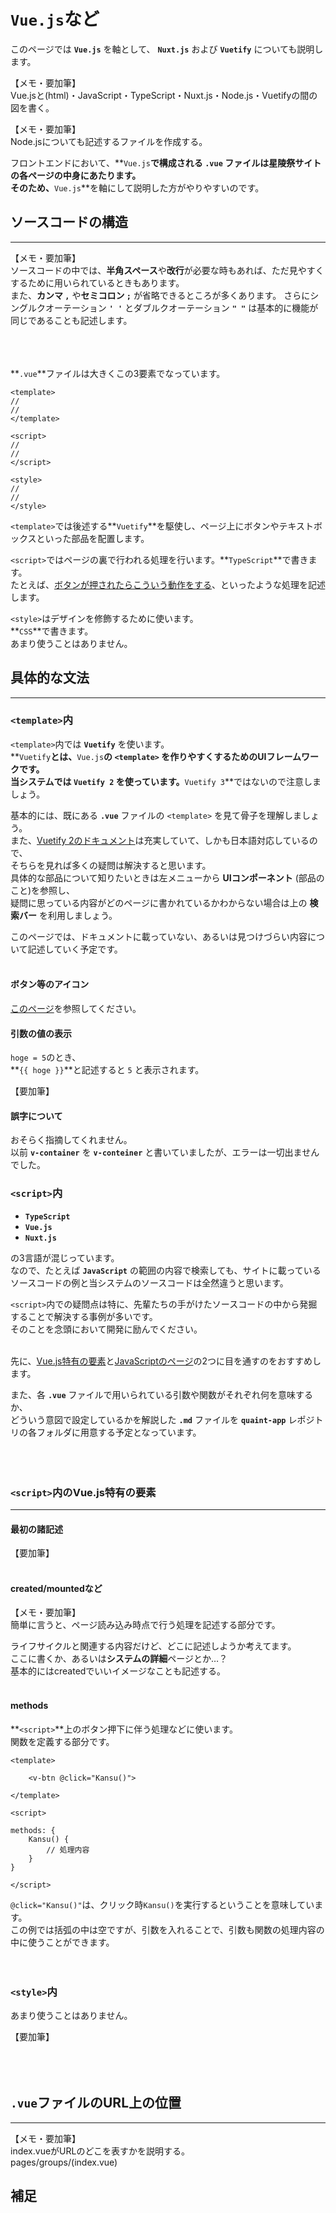 # `Vue.js`など

このページでは **`Vue.js`** を軸として、 **`Nuxt.js`** および **`Vuetify`** についても説明します。<br>

【メモ・要加筆】<br>
Vue.jsと(html)・JavaScript・TypeScript・Nuxt.js・Node.js・Vuetifyの間の図を書く。<br>

【メモ・要加筆】<br>
Node.jsについても記述するファイルを作成する。


フロントエンドにおいて、**`Vue.js`**で構成される **`.vue`** ファイルは星陵祭サイトの各ページの中身にあたります。<br>
そのため、**`Vue.js`**を軸にして説明した方がやりやすいのです。<br>





## ソースコードの構造
---

【メモ・要加筆】<br>
ソースコードの中では、**半角スペース**や**改行**が必要な時もあれば、ただ見やすくするために用いられているときもあります。<br>
また、**カンマ `,`** や**セミコロン `;`** が省略できるところが多くあります。
さらにシングルクオーテーション **`' '`** とダブルクオーテーション **`" "`** は基本的に機能が同じであることも記述します。
<br><br><br><br>

**`.vue`**ファイルは大きくこの3要素でなっています。<br>

```vue
<template>
//
//
</template>

<script>
//
//
</script>

<style>
//
//
</style>
```

`<template>`では後述する**`Vuetify`**を駆使し、ページ上にボタンやテキストボックスといった部品を配置します。<br>

`<script>`ではページの裏で行われる処理を行います。**`TypeScript`**で書きます。<br>
たとえば、[ボタンが押されたらこういう動作をする](#methods)、といったような処理を記述します。<br>

`<style>`はデザインを修飾するために使います。<br>
**`CSS`**で書きます。<br>
あまり使うことはありません。<br>







## 具体的な文法
---

### `<template>`内

`<template>`内では **`Vuetify`** を使います。<br>
**`Vuetify`**とは、**`Vue.js`**の `<template>` を作りやすくするためのUIフレームワークです。<br>
当システムでは **`Vuetify 2`** を使っています。**`Vuetify 3`**ではないので注意しましょう。<br>

基本的には、既にある **`.vue`** ファイルの `<template>` を見て骨子を理解しましょう。<br>
また、[Vuetify 2のドキュメント](https://v2.vuetifyjs.com/ja/components/buttons/)は充実していて、しかも日本語対応しているので、<br>
そちらを見れば多くの疑問は解決すると思います。<br>
具体的な部品について知りたいときは左メニューから **UIコンポーネント** (部品のこと)を参照し、<br>
疑問に思っている内容がどのページに書かれているかわからない場合は上の **検索バー** を利用しましょう。<br>

このページでは、ドキュメントに載っていない、あるいは見つけづらい内容について記述していく予定です。
<br><br>

#### ボタン等のアイコン
[このページ](https://v2.vuetifyjs.com/ja/features/icon-fonts/)を参照してください。

#### 引数の値の表示
`hoge = 5`のとき、<br>
**`{{ hoge }}`**と記述すると `5` と表示されます。<br>

【要加筆】


#### 誤字について

おそらく指摘してくれません。<br>
以前 **`v-container`** を **`v-conteiner`** と書いていましたが、エラーは一切出ませんでした。<br>



### `<script>`内

* **`TypeScript`**
* **`Vue.js`**
* **`Nuxt.js`**

の3言語が混じっています。<br>
なので、たとえば **`JavaScript`** の範囲の内容で検索しても、サイトに載っているソースコードの例と当システムのソースコードは全然違うと思います。<br>

`<script>`内での疑問点は特に、先輩たちの手がけたソースコードの中から発掘することで解決する事例が多いです。<br>
そのことを念頭において開発に励んでください。<br>
<br>

先に、[Vue.js特有の要素](#scriptvuejs)と[JavaScriptのページ](https://hibiya-itchief.github.io/quaint-docs/developer/js-ts/)の2つに目を通すのをおすすめします。<br>

また、各 **`.vue`** ファイルで用いられている引数や関数がそれぞれ何を意味するか、<br>
どういう意図で設定しているかを解説した **`.md`** ファイルを **`quaint-app`** レポジトリの各フォルダに用意する予定となっています。
<br><br><br><br>

### `<script>`内のVue.js特有の要素
---
#### 最初の諸記述
【要加筆】
<br><br>

#### created/mountedなど

【メモ・要加筆】<br>
簡単に言うと、ページ読み込み時点で行う処理を記述する部分です。<br>

ライフサイクルと関連する内容だけど、どこに記述しようか考えてます。<br>
ここに書くか、あるいは**システムの詳細**ページとか…？<br>
基本的にはcreatedでいいイメージなことも記述する。
<br><br>

#### methods
**`<script>`**上のボタン押下に伴う処理などに使います。<br>
関数を定義する部分です。

```vue
<template>

    <v-btn @click="Kansu()">

</template>

<script>

methods: {
    Kansu() {
        // 処理内容
    }
}

</script>
```
`@click="Kansu()"`は、クリック時`Kansu()`を実行するということを意味しています。<br>
この例では括弧の中は空ですが、引数を入れることで、引数も関数の処理内容の中に使うことができます。
<br><br><br>

### `<style>`内

あまり使うことはありません。<br>

【要加筆】
<br><br><br><br>

## `.vue`ファイルのURL上の位置
---
【メモ・要加筆】<br>
index.vueがURLのどこを表すかを説明する。<br>
pages/groups/(index.vue)


## 補足


<br><br><br><br>






